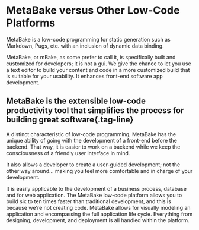 # MetaBake versus Other Low-Code Platforms
MetaBake is a low-code programming for static generation such as Markdown, Pugs, etc. with an inclusion of dynamic data binding.

MetaBake, or mBake, as some prefer to call it, is specifically built and customized for developers; it is not a gui. We give the chance to let you use a text editor to build your content and code in a more customized build that is suitable for your usability. It enhances front-end software app development.

## MetaBake is the extensible low-code productivity tool that simplifies the process for building great software{.tag-line}

A distinct characteristic of low-code programming, MetaBake has the unique ability of going with the development of a front-end before the backend. That way, it is easier to work on a backend while we keep the consciousness of a friendly user interface in mind.

It also allows a developer to create a user-guided development; not the other way around… making you feel more comfortable and in charge of your development.

It is easily applicable to the development of a business process, database and for web application.
The MetaBake low-code platform allows you to build six to ten times faster than traditional development, and this is because we're not creating code. MetaBake allows for visually modeling an application and encompassing the full application life cycle. Everything from designing, development, and deployment is all handled within the platform.